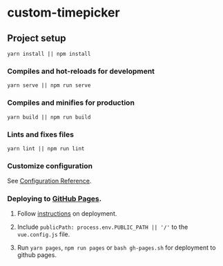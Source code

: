 # custom-timepicker

## Project setup

```
yarn install || npm install
```

### Compiles and hot-reloads for development

```
yarn serve || npm run serve
```

### Compiles and minifies for production

```
yarn build || npm run build
```

### Lints and fixes files

```
yarn lint || npm run lint
```

### Customize configuration

See [Configuration Reference](https://cli.vuejs.org/config/).

### Deploying to [GitHub Pages](https://nickanderson038.github.io/custom-timepicker/).

1. Follow <a href="https://medium.com/@Roli_Dori/deploy-vue-cli-3-project-to-github-pages-ebeda0705fbd" target="_blank">instructions</a> on deployment.

2. Include `publicPath: process.env.PUBLIC_PATH || '/'` to the `vue.config.js` file.

3. Run `yarn pages`, `npm run pages` or `bash gh-pages.sh` for deployment to github pages.

#
